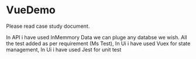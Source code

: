 # VueDemo

Please read case study document.

In API i have used InMemmory Data we can pluge any databse we wish.
All the test added as per requirement (Ms Test),
In Ui i have used Vuex for state management,
In Ui i have used Jest for unit test

